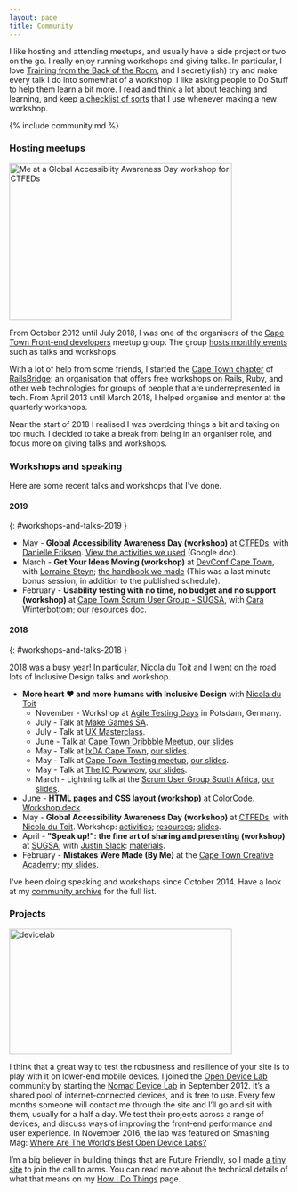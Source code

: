 ```yaml
---
layout: page
title: Community
---
```


I like hosting and attending meetups, and usually have a side project or two on the go. I really enjoy running workshops and giving talks. In particular, I love [Training from the Back of the Room](https://www.goodreads.com/book/show/8141935-training-from-the-back-of-the-room), and I secretly(ish) try and make every talk I do into somewhat of a workshop. I like asking people to Do Stuff to help them learn a bit more. I read and think a lot about teaching and learning, and keep [a checklist of sorts](/writing-workshops-and-talks/) that I use whenever making a new workshop.

{% include community.md %}

### Hosting meetups

<a href="https://naga.co.za/wp-content/uploads/2016/09/ctfeds.jpg"><img src="https://naga.co.za/wp-content/uploads/2016/09/ctfeds-400x282.jpg" alt="Me at a Global Accessiblity Awareness Day workshop for CTFEDs" width="400" height="282" class="pull-right pop-right half" srcset="https://naga.co.za/wp-content/uploads/2016/09/ctfeds-400x282.jpg 400w, https://naga.co.za/wp-content/uploads/2016/09/ctfeds-768x541.jpg 768w, https://naga.co.za/wp-content/uploads/2016/09/ctfeds.jpg 1024w" sizes="(max-width: 400px) 100vw, 400px" /></a>

From October 2012 until July 2018, I was one of the organisers of the [Cape Town Front-end developers](http://ctfeds.org/) meetup group. The group [hosts monthly events](http://www.meetup.com/ctfeds/) such as talks and workshops. 

With a lot of help from some friends, I started the [Cape Town chapter](https://railsbridgecapetown.org/) of [RailsBridge](http://railsbridge.org/): an organisation that offers free workshops on Rails, Ruby, and other web technologies for groups of people that are underrepresented in tech. From April 2013 until March 2018, I helped organise and mentor at the quarterly workshops.

Near the start of 2018 I realised I was overdoing things a bit and taking on too much. I decided to take a break from being in an organiser role, and focus more on giving talks and workshops.

### Workshops and speaking

Here are some recent talks and workshops that I've done.

#### 2019
{: #workshops-and-talks-2019 }

- May - **Global Accessibility Awareness Day (workshop)** at [CTFEDs](https://www.meetup.com/ctfeds/events/260880140/), with [Danielle Eriksen](http://ctfeds.org/organisers/#danielle-eriksen). [View the activities we used](//bit.ly/emplab601) (Google doc).
- March - **Get Your Ideas Moving (workshop)** at [DevConf Cape Town](https://www.devconf.co.za/), with [Lorraine Steyn](https://twitter.com/lor_krs); [the handbook we made](https://docs.google.com/document/d/1vIgi0bzENoffStpPTjN8W9ym-zfG7J8lyZ6H3Wc7ciY/edit?usp=sharing) (This was a last minute bonus session, in addition to the published schedule).
- February - **Usability testing with no time, no budget and no support (workshop)** at [Cape Town Scrum User Group - SUGSA](https://www.meetup.com/Cape-Town-Scrum-User-Group-SUGSA/events/258494250/), with [Cara Winterbottom](https://www.linkedin.com/in/carawinterbottom/); [our resources doc](https://docs.google.com/document/d/19BULzliXEgDFKANtI0ov4KqXz5j279UmFL2V-FrIbZg/edit?usp=sharing).

#### 2018
{: #workshops-and-talks-2018 }

2018 was a busy year! In particular, [Nicola du Toit](http://nicoladutoit.com/) and I went on the road lots of Inclusive Design talks and workshop.

- **More heart ❤ and more humans with Inclusive Design** with [Nicola du Toit](http://nicoladutoit.com/)
	- November - Workshop at [Agile Testing Days](https://agiletestingdays.com/2018/session/more-heart-and-more-humans-with-inclusive-design/) in Potsdam, Germany.
	- July - Talk at [Make Games SA](https://www.facebook.com/events/1761102413958155/).
	- July - Talk at [UX Masterclass](https://www.meetup.com/UX-Masterclass-Cape-Town/events/252935557/).
	- June - Talk at [Cape Town Dribbble Meetup](https://www.meetup.com/Cape-Town-Dribbble-Community/events/250981919/), [our slides](https://speakerdeck.com/stevebarnett/inclusive-design-more-heart-more-humans-3?slide=1)
	- May - Talk at [IxDA Cape Town](https://www.meetup.com/IxDA-Cape-Town/events/249698603/), [our slides](https://speakerdeck.com/stevebarnett/inclusive-design-more-heart-more-humans-slightly-more-design-y-edition).
	- May - Talk at [Cape Town Testing meetup](https://www.meetup.com/cape-town-testing-meetup/events/247813816/), [our slides](https://speakerdeck.com/stevebarnett/inclusive-design-more-heart-more-humans-1).
	- May - Talk at [The IO Powwow](https://www.meetup.com/IO-Powwow/events/249633653/), [our slides](https://speakerdeck.com/stevebarnett/inclusive-design-more-heart-more-humans-1).
	- March - Lightning talk at the [Scrum User Group South Africa](https://www.meetup.com/Cape-Town-Scrum-User-Group-SUGSA/events/248695980/), [our slides](https://speakerdeck.com/stevebarnett/inclusive-design-more-heart-more-humans-lightning-talk).
- June - **HTML pages and CSS layout (workshop)** at [ColorCode](http://colorcode.org.za/). [Workshop deck](https://speakerdeck.com/stevebarnett/html-pages-and-css-lay-out).
- May - **Global Accessibility Awareness Day (workshop)** at [CTFEDs](https://www.meetup.com/ctfeds/events/245587180/), with [Nicola du Toit](http://nicoladutoit.com/). Workshop: [activities](//bit.ly/emplab401); [resources](//bit.ly/emplab400); [slides](https://speakerdeck.com/stevebarnett/global-accessibility-awareness-day-workshop-deck).
- April - **"Speak up!": the fine art of sharing and presenting (workshop)** at [SUGSA](https://www.meetup.com/Cape-Town-Scrum-User-Group-SUGSA/events/248915693/), with [Justin Slack](http://ctfeds.org/organisers/#justin-slack): [materials](https://ctfeds.github.io/Speaker-Workshop-2018/).
- February - **Mistakes Were Made (By Me)** at the [Cape Town Creative Academy](http://ctca.co.za/); [my slides](https://speakerdeck.com/stevebarnett/mistakes-were-made-by-me).

I've been doing speaking and workshops since October 2014. Have a look at my [community archive](/community-archive/) for the full list.

### Projects

<a href="https://naga.co.za/wp-content/uploads/2016/09/devicelab.jpg"><img src="https://naga.co.za/wp-content/uploads/2016/09/devicelab-400x225.jpg" alt="devicelab" width="400" height="225" class="pull-right pop-right half" srcset="https://naga.co.za/wp-content/uploads/2016/09/devicelab-400x225.jpg 400w, https://naga.co.za/wp-content/uploads/2016/09/devicelab-768x432.jpg 768w, https://naga.co.za/wp-content/uploads/2016/09/devicelab-1024x576.jpg 1024w, https://naga.co.za/wp-content/uploads/2016/09/devicelab.jpg 1200w" sizes="(max-width: 400px) 100vw, 400px" /></a>

I think that a great way to test the robustness and resilience of your site is to play with it on lower-end mobile devices. I joined the [Open Device Lab](http://opendevicelab.com/) community by starting the [Nomad Device Lab](http://devicelab.co.za/) in September 2012. It&#8217;s a shared pool of internet-connected devices, and is free to use. Every few months someone will contact me through the site and I&#8217;ll go and sit with them, usually for a half a day. We test their projects across a range of devices, and discuss ways of improving the front-end performance and user experience. In November 2016, the lab was featured on Smashing Mag: [Where Are The World’s Best Open Device Labs?](https://www.smashingmagazine.com/2016/11/worlds-best-open-device-labs/)

I&#8217;m a big believer in building things that are Future Friendly, so I made [a tiny site](http://futurefriendly.co.za/) to join the call to arms. You can read more about the technical details of what that means on my [How I Do Things](http://naga.co.za/how-i-do-things/) page.

